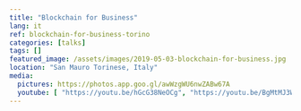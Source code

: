 ```yaml
---
title: "Blockchain for Business"
lang: it
ref: blockchain-for-business-torino
categories: [talks]
tags: []
featured_image: /assets/images/2019-05-03-blockchain-for-business.jpg
location: "San Mauro Torinese, Italy"
media:
  pictures: https://photos.app.goo.gl/awWzgWU6nwZABw67A
  youtube: [ "https://youtu.be/hGcG38NeOCg", "https://youtu.be/BgMtMJ3WAus" ]
---
```

